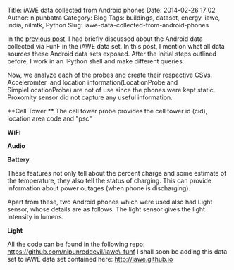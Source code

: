 Title: iAWE data collected from Android phones
Date: 2014-02-26 17:02
Author: nipunbatra
Category: Blog
Tags: buildings, dataset, energy, iawe, india, nilmtk, Python
Slug: iawe-data-collected-from-android-phones

In the [previous post][], I had briefly discussed about the Android data
collected via FunF in the iAWE data set. In this post, I mention what
all data sources these Android data sets exposed. 
After the initial steps outlined before, I work in an IPython shell and
make different queries. 
<script src="https://gist.github.com/nipunreddevil/9226726.js"></script>

Now, we analyze each of the probes and create their respective CSVs.
Acceleromter  and location information(LocationProbe and
SimpleLocationProbe) are not of use since the phones were kept static.
Proxomity sensor did not capture any useful information.

**Cell Tower ** 
The cell tower probe provides the cell tower id (cid), location area
code and "psc" 

<script src="https://gist.github.com/nipunreddevil/ecd180672e187953ddd7.js"></script>
**WiFi**

<script src="https://gist.github.com/nipunreddevil/9227568.js"></script>

**Audio** 


<script src="https://gist.github.com/nipunreddevil/9227599.js"></script>

**Battery**

These features not only tell about the percent charge and some estimate
of the temperature, they also tell the status of charging. This can
provide information about power outages (when phone is discharging). 

<script src="https://gist.github.com/nipunreddevil/9227804.js"></script>


Apart from these, two Android phones which were used also had Light
sensor, whose details are as follows. The light sensor gives the light
intensity in lumens. 

**Light** 

<script src="https://gist.github.com/nipunreddevil/9227888.js"></script>


All the code can be found in the following repo:
https://github.com/nipunreddevil/iawe\_funf
I shall soon be adding this data set to iAWE data set contained here:
http://iawe.github.io

  [previous post]: http://nipunbatra.wordpress.com/2014/02/26/preparing-bluetooth-data-collected-from-funf-for-analysis/
